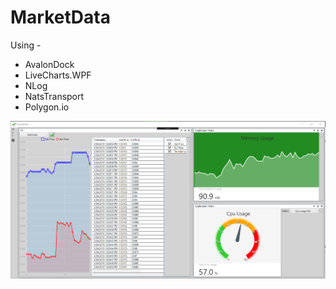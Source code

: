 # MarketData

Using -
* AvalonDock
* LiveCharts.WPF
* NLog
* NatsTransport
* Polygon.io


![](https://github.com/kjprasanth31/MarketData/blob/master/MarketData_Capture.PNG)
